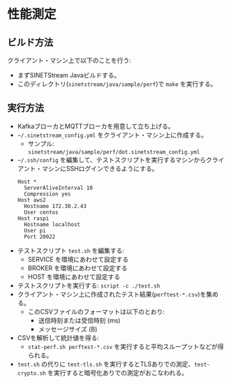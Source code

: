 <!--
Copyright (C) 2020 National Institute of Informatics

Licensed to the Apache Software Foundation (ASF) under one
or more contributor license agreements.  See the NOTICE file
distributed with this work for additional information
regarding copyright ownership.  The ASF licenses this file
to you under the Apache License, Version 2.0 (the
"License"); you may not use this file except in compliance
with the License.  You may obtain a copy of the License at

  http://www.apache.org/licenses/LICENSE-2.0

Unless required by applicable law or agreed to in writing,
software distributed under the License is distributed on an
"AS IS" BASIS, WITHOUT WARRANTIES OR CONDITIONS OF ANY
KIND, either express or implied.  See the License for the
specific language governing permissions and limitations
under the License.
--->

# 性能測定

## ビルド方法

クライアント・マシン上で以下のことを行う:

- まずSINETStream Javaビルドする。
- このディレクトリ(`sinetstream/java/sample/perf`)で `make` を実行する。

## 実行方法

- KafkaブローカとMQTTブローカを用意して立ち上げる。
- `~/.sinetstream_config.yml` をクライアント・マシン上に作成する。
    - サンプル: `sinetstream/java/sample/perf/dot.sinetstream_config.yml`
- `~/.ssh/config` を編集して、テストスクリプトを実行するマシンからクライアント・マシンにSSHログインできるようにする。
  ```
  Host *
    ServerAliveInterval 10
    Compression yes
  Host aws2
    Hostname 172.30.2.43
    User centos
  Host raspi
    Hostname localhost
    User pi
    Port 20022
  ```
- テストスクリプト `test.sh` を編集する:
    - SERVICE を環境にあわせて設定する
    - BROKER を環境にあわせて設定する
    - HOST を環境にあわせて設定する
- テストスクリプトを実行する: `script -c ./test.sh`
- クライアント・マシン上に作成されたテスト結果(`perftest-*.csv`)を集める。
    - このCSVファイルのフォーマットは以下のとおり:
        - 送信時刻または受信時刻 (ms)
        - メッセージサイズ (B)
- CSVを解析して統計値を得る:
    - `stat-perf.sh perftest-*.csv` を実行すると平均スループットなどが得られる。
- `test.sh` の代りに `test-tls.sh` を実行するとTLSありでの測定、`test-crypto.sh` を実行すると暗号化ありでの測定がおこなわれる。
